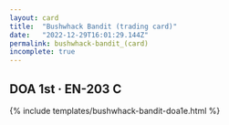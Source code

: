 ```yaml
---
layout: card
title:  "Bushwhack Bandit (trading card)"
date:   "2022-12-29T16:01:29.144Z"
permalink: bushwhack-bandit_(card)
incomplete: true
---
```


## DOA 1st &middot; EN-203 C

{% include templates/bushwhack-bandit-doa1e.html %}
